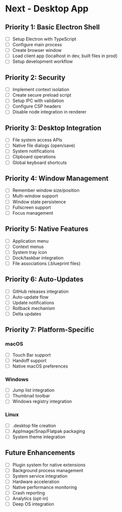 # Next - Desktop App

## Priority 1: Basic Electron Shell

- [ ] Setup Electron with TypeScript
- [ ] Configure main process
- [ ] Create browser window
- [ ] Load client app (localhost in dev, built files in prod)
- [ ] Setup development workflow

## Priority 2: Security

- [ ] Implement context isolation
- [ ] Create secure preload script
- [ ] Setup IPC with validation
- [ ] Configure CSP headers
- [ ] Disable node integration in renderer

## Priority 3: Desktop Integration

- [ ] File system access APIs
- [ ] Native file dialogs (open/save)
- [ ] System notifications
- [ ] Clipboard operations
- [ ] Global keyboard shortcuts

## Priority 4: Window Management

- [ ] Remember window size/position
- [ ] Multi-window support
- [ ] Window state persistence
- [ ] Fullscreen support
- [ ] Focus management

## Priority 5: Native Features

- [ ] Application menu
- [ ] Context menus
- [ ] System tray icon
- [ ] Dock/taskbar integration
- [ ] File associations (.blueprint files)

## Priority 6: Auto-Updates

- [ ] GitHub releases integration
- [ ] Auto-update flow
- [ ] Update notifications
- [ ] Rollback mechanism
- [ ] Delta updates

## Priority 7: Platform-Specific

### macOS

- [ ] Touch Bar support
- [ ] Handoff support
- [ ] Native macOS preferences

### Windows

- [ ] Jump list integration
- [ ] Thumbnail toolbar
- [ ] Windows registry integration

### Linux

- [ ] .desktop file creation
- [ ] AppImage/Snap/Flatpak packaging
- [ ] System theme integration

## Future Enhancements

- [ ] Plugin system for native extensions
- [ ] Background process management
- [ ] System service integration
- [ ] Hardware acceleration
- [ ] Native performance monitoring
- [ ] Crash reporting
- [ ] Analytics (opt-in)
- [ ] Deep OS integration
